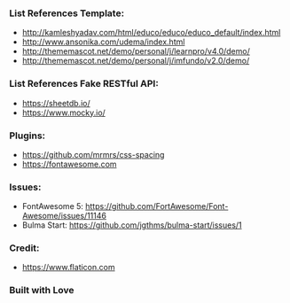 ### List References Template:
- http://kamleshyadav.com/html/educo/educo/educo_default/index.html
- http://www.ansonika.com/udema/index.html
- http://thememascot.net/demo/personal/j/learnpro/v4.0/demo/
- http://thememascot.net/demo/personal/j/imfundo/v2.0/demo/

### List References Fake RESTful API:
- https://sheetdb.io/
- https://www.mocky.io/

### Plugins:
- https://github.com/mrmrs/css-spacing
- https://fontawesome.com

### Issues:
- FontAwesome 5: https://github.com/FortAwesome/Font-Awesome/issues/11146
- Bulma Start: https://github.com/jgthms/bulma-start/issues/1

### Credit:
- https://www.flaticon.com

### Built with Love